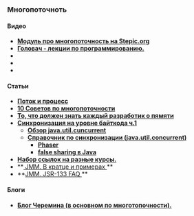 ### Многопоточноть

#### Видео

- **<a href="https://stepic.org/course/%D0%A0%D0%B0%D0%B7%D1%80%D0%B0%D0%B1%D0%BE%D1%82%D0%BA%D0%B0-%D0%B2%D0%B5%D0%B1-%D1%81%D0%B5%D1%80%D0%B2%D0%B8%D1%81%D0%B0-%D0%BD%D0%B0-Java-%28%D1%87%D0%B0%D1%81%D1%82%D1%8C-2%29-186/syllabus?module=3">Модуль про многопоточность на Stepic.org</a>**
- **<a href="https://habrahabr.ru/company/golovachcourses/blog/256883/"> Головач - лекции по программированию.</a>**
- **<a href=""> </a>**
- **<a href=""> </a>**
- **<a href=""> </a>**

#### Статьи
- **<a href="https://tproger.ru/problems/what-is-the-difference-between-threads-and-processes/">Поток и процесс</a>**
- **<a href="https://habrahabr.ru/post/260953/">10 Советов по многопоточности</a>**
- **<a href="http://rus-linux.net/lib.php?name=/MyLDP/hard/memory/memory.html">То, что должен знать каждый разработик о пямяти</a>**
- **<a href="https://habrahabr.ru/post/143237/">Синхронизация на уровне байткода ч.1</a>**
  - **<a href="https://habrahabr.ru/company/luxoft/blog/157273/">Обзор java.util.cuncurrent</a>**
  - **<a href="https://habrahabr.ru/post/277669/">Справочник по синхронизации (java.util.concurrent)</a>**
    - **<a href="https://habrahabr.ru/post/117185/">Phaser</a>**
    - **<a href="https://habrahabr.ru/post/187752/">false sharing в Java</a>**
- **<a href="https://habrahabr.ru/company/golovachcourses/blog/215275/"> Набор ссылок на разные курсы.</a>**
- **<a href="https://habrahabr.ru/post/133981/"> JMM. В кратце и примерах </a> **
- **<a href="https://habrahabr.ru/company/golovachcourses/blog/221133/">JMM. JSR-133 FAQ </a> **
 

#### Блоги
- **<a href="http://dev.cheremin.info/"> Блог Черемина (в основном по многотопочности).</a>**
